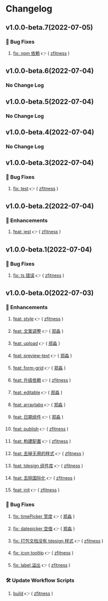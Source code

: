 # Changelog

## v1.0.0-beta.7(2022-07-05)

### :bug: Bug Fixes

1. [fix: npm 依赖](https://github.com/formilyjs/tdesign-react/commit/bda2c9d) :point_right: ( [zfitness](https://github.com/zfitness) )

## v1.0.0-beta.6(2022-07-04)

### No Change Log

## v1.0.0-beta.5(2022-07-04)

### No Change Log

## v1.0.0-beta.4(2022-07-04)

### No Change Log

## v1.0.0-beta.3(2022-07-04)

### :bug: Bug Fixes

1. [fix: test](https://github.com/formilyjs/tdesign-react/commit/1733fc9) :point_right: ( [zfitness](https://github.com/zfitness) )

## v1.0.0-beta.2(2022-07-04)

### :tada: Enhancements

1. [feat: jest](https://github.com/formilyjs/tdesign-react/commit/cbe8832) :point_right: ( [zfitness](https://github.com/zfitness) )

## v1.0.0-beta.1(2022-07-04)

### :bug: Bug Fixes

1. [fix: ts 错误](https://github.com/formilyjs/tdesign-react/commit/09a6440) :point_right: ( [zfitness](https://github.com/zfitness) )

## v1.0.0-beta.0(2022-07-03)

### :tada: Enhancements

1. [feat: style](https://github.com/formilyjs/tdesign-react/commit/5140cdf) :point_right: ( [zfitness](https://github.com/zfitness) )

1. [feat: 文案调整](https://github.com/formilyjs/tdesign-react/commit/deb8c8d) :point_right: ( [郑淼](https://github.com/郑淼) )

1. [feat: upload](https://github.com/formilyjs/tdesign-react/commit/300da48) :point_right: ( [郑淼](https://github.com/郑淼) )

1. [feat: preview-text](https://github.com/formilyjs/tdesign-react/commit/b8816d3) :point_right: ( [郑淼](https://github.com/郑淼) )

1. [feat: form-grid](https://github.com/formilyjs/tdesign-react/commit/39be38d) :point_right: ( [郑淼](https://github.com/郑淼) )

1. [feat: 升级依赖](https://github.com/formilyjs/tdesign-react/commit/e82b988) :point_right: ( [zfitness](https://github.com/zfitness) )

1. [feat: editable](https://github.com/formilyjs/tdesign-react/commit/751f24d) :point_right: ( [郑淼](https://github.com/郑淼) )

1. [feat: arraytabs](https://github.com/formilyjs/tdesign-react/commit/4e4491d) :point_right: ( [郑淼](https://github.com/郑淼) )

1. [feat: 日期组件](https://github.com/formilyjs/tdesign-react/commit/a734d5c) :point_right: ( [郑淼](https://github.com/郑淼) )

1. [feat: publish](https://github.com/formilyjs/tdesign-react/commit/2eeb303) :point_right: ( [zfitness](https://github.com/zfitness) )

1. [feat: 构建配置](https://github.com/formilyjs/tdesign-react/commit/088382e) :point_right: ( [zfitness](https://github.com/zfitness) )

1. [feat: 去掉无用的样式](https://github.com/formilyjs/tdesign-react/commit/288d6a5) :point_right: ( [zfitness](https://github.com/zfitness) )

1. [feat: tdesign 组件库](https://github.com/formilyjs/tdesign-react/commit/c7dfe0f) :point_right: ( [zfitness](https://github.com/zfitness) )

1. [feat: 去除国际化](https://github.com/formilyjs/tdesign-react/commit/0dfbe54) :point_right: ( [zfitness](https://github.com/zfitness) )

1. [feat: init](https://github.com/formilyjs/tdesign-react/commit/2ed6271) :point_right: ( [zfitness](https://github.com/zfitness) )

### :bug: Bug Fixes

1. [fix: timePicker 宽度](https://github.com/formilyjs/tdesign-react/commit/b8b61ec) :point_right: ( [郑淼](https://github.com/郑淼) )

1. [fix: datepicker 空值](https://github.com/formilyjs/tdesign-react/commit/65e4fb7) :point_right: ( [郑淼](https://github.com/郑淼) )

1. [fix: 打包文档没有 tdesign 样式](https://github.com/formilyjs/tdesign-react/commit/95fbec7) :point_right: ( [zfitness](https://github.com/zfitness) )

1. [fix: icon tooltip](https://github.com/formilyjs/tdesign-react/commit/704ec78) :point_right: ( [zfitness](https://github.com/zfitness) )

1. [fix: label 溢出](https://github.com/formilyjs/tdesign-react/commit/cae0b16) :point_right: ( [zfitness](https://github.com/zfitness) )

### :hammer_and_wrench: Update Workflow Scripts

1. [build](https://github.com/formilyjs/tdesign-react/commit/9d4f453) :point_right: ( [zfitness](https://github.com/zfitness) )

